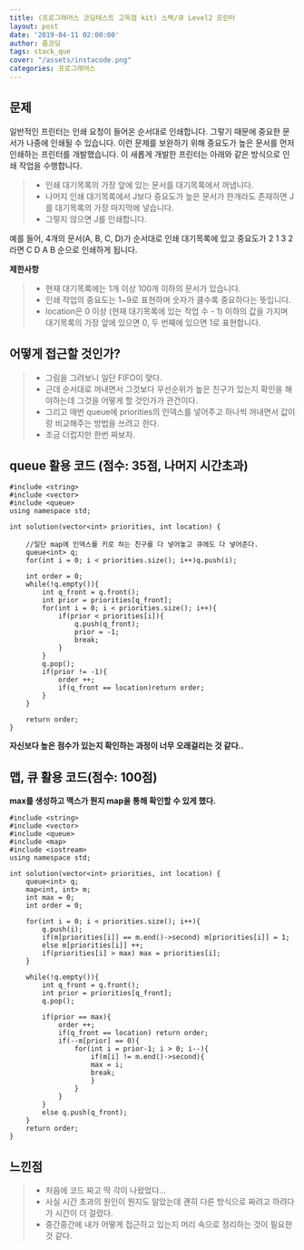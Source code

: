 ```yaml
---
title: (프로그래머스 코딩테스트 고득점 kit) 스택/큐 Level2 프린터
layout: post
date: '2019-04-11 02:00:00'
author: 줌코딩
tags: stack_que
cover: "/assets/instacode.png"
categories: 프로그래머스
---
```


## 문제

일반적인 프린터는 인쇄 요청이 들어온 순서대로 인쇄합니다. 그렇기 때문에 중요한 문서가 나중에 인쇄될 수 있습니다. 이런 문제를 보완하기 위해 중요도가 높은 문서를 먼저 인쇄하는 프린터를 개발했습니다. 이 새롭게 개발한 프린터는 아래와 같은 방식으로 인쇄 작업을 수행합니다.

 >* 인쇄 대기목록의 가장 앞에 있는 문서를 대기목록에서 꺼냅니다.
 >* 나머지 인쇄 대기목록에서 J보다 중요도가 높은 문서가 한개라도 존재하면 J를 대기목록의 가장 마지막에 넣습니다.
 >* 그렇지 않으면 J를 인쇄합니다.
 
 예를 들어, 4개의 문서(A, B, C, D)가 순서대로 인쇄 대기목록에 있고 중요도가 2 1 3 2 라면 C D A B 순으로 인쇄하게 됩니다.
 
**제한사항**

>* 현재 대기목록에는 1개 이상 100개 이하의 문서가 있습니다.
>* 인쇄 작업의 중요도는 1~9로 표현하며 숫자가 클수록 중요하다는 뜻입니다.
>* location은 0 이상 (현재 대기목록에 있는 작업 수 - 1) 이하의 값을 가지며 대기목록의 가장 앞에 있으면 0, 두 번째에 있으면 1로 표현합니다.

## 어떻게 접근할 것인가?

>* 그림을 그려보니 일단 FIFO이 맞다.
>* 근데 순서대로 꺼내면서 그것보다 우선순위가 높은 친구가 있는지 확인을 해야하는데 그것을 어떻게 할 것인가가 관건이다.
>* 그리고 매번 queue에 priorities의 인덱스를 넣어주고 하나씩 꺼내면서 값이랑 비교해주는 방법을 쓰려고 한다. 
>* 조금 더럽지만 한번 짜보자.

## queue 활용 코드 (점수: 35점, 나머지 시간초과)

    #include <string>
    #include <vector>
    #include <queue>
    using namespace std;

    int solution(vector<int> priorities, int location) {

        //일단 map에 인덱스를 키로 하는 친구를 다 넣어놓고 큐에도 다 넣어준다.
        queue<int> q;
        for(int i = 0; i < priorities.size(); i++)q.push(i);

        int order = 0;
        while(!q.empty()){
            int q_front = q.front();
            int prior = priorities[q_front];
            for(int i = 0; i < priorities.size(); i++){
                if(prior < priorities[i]){
                    q.push(q_front);
                    prior = -1;
                    break;
                }
            }
            q.pop();
            if(prior != -1){
                order ++;
                if(q_front == location)return order;
            }
        }

        return order;
    }

 **자신보다 높은 점수가 있는지 확인하는 과정이 너무 오래걸리는 것 같다..** 

## 맵, 큐 활용 코드(점수: 100점)

**max를 생성하고 맥스가 뭔지 map을 통해 확인할 수 있게 했다.**

    #include <string>
    #include <vector>
    #include <queue>
    #include <map>
    #include <iostream>
    using namespace std;

    int solution(vector<int> priorities, int location) {
        queue<int> q;
        map<int, int> m;
        int max = 0;
        int order = 0;

        for(int i = 0; i < priorities.size(); i++){
            q.push(i);
            if(m[priorities[i]] == m.end()->second) m[priorities[i]] = 1;
            else m[priorities[i]] ++;
            if(priorities[i] > max) max = priorities[i];
        }

        while(!q.empty()){
            int q_front = q.front();
            int prior = priorities[q_front];
            q.pop();

            if(prior == max){
                order ++;
                if(q_front == location) return order;
                if(--m[prior] == 0){
                    for(int i = prior-1; i > 0; i--){
                        if(m[i] != m.end()->second){
                        max = i;
                        break;
                        } 
                    }   
                }
            }
            else q.push(q_front);
        }
        return order;
    }


## 느낀점

>* 처음에 코드 짜고 딱 각이 나왔었다... 
>* 사실 시간 초과의 원인이 뭔지도 알았는데 괜히 다른 방식으로 짜려고 하려다가 시간이 더 걸렸다. 
>* 중간중간에 내가 어떻게 접근하고 있는지 머리 속으로 정리하는 것이 필요한 것 같다.
